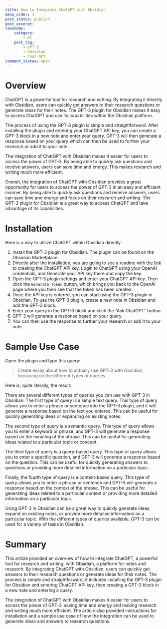 ```yaml
---
title: How to Integrate ChatGPT with Obsidian
menu_order: 1
post_status: publish
post_excerpt: 
taxonomy:
    category:
        - AI
    post_tag:
        - GPT-3
        - Obsidian
        - Chat-GPT
comment_status: open
---
```


# Overview 

ChatGPT is a powerful tool for research and writing. By integrating it directly with Obsidian, users can quickly get answers to their research questions or generate ideas for their notes. The GPT-3 plugin for Obsidian makes it easy to access ChatGPT and use its capabilities within the Obsidian platform.

The process of using the GPT-3 plugin is simple and straightforward. After installing the plugin and entering your ChatGPT API key, you can create a GPT-3 block in a new note and enter your query. GPT-3 will then generate a response based on your query which can then be used to further your research or add it to your note.

The integration of ChatGPT with Obsidian makes it easier for users to access the power of GPT-3. By being able to quickly ask questions and receive answers, users can save time and energy. This makes research and writing much more efficient.

Overall, the integration of ChatGPT with Obsidian provides a great opportunity for users to access the power of GPT-3 in an easy and efficient manner. By being able to quickly ask questions and receive answers, users can save time and energy and focus on their research and writing. The GPT-3 plugin for Obsidian is a great way to access ChatGPT and take advantage of its capabilities.

# Installation

Here is a way to utilize ChatGPT within Obsidian directly.

1. Install the GPT-3 plugin for Obsidian. The plugin can be found on the Obsidian Marketplace.
2. Directly after the installation, you are going to see a readme with [the link](https://beta.openai.com/account/api-keys) to creating the ChatGPT API key. Login to ChatGPT using your OpenAI credentials, and Generate your API key there and copy the key.
3. Open the GPT-3 plugin settings and enter your ChatGPT API key. Then click the `Generate Token` button, which brings you back to the OpenAI page where you then see that the token has been created.
4. Once the API key is entered, you can start using the GPT-3 plugin in Obsidian. To use the GPT-3 plugin, create a new note in Obsidian and add the GPT-3 block.
5. Enter your query in the GPT-3 block and click the “Ask ChatGPT” button.
6. GPT-3 will generate a response based on your query.
7. You can then use the response to further your research or add it to your note.


# Sample Use Case

Open the plugin and type this query: 

> Create essay about how to actually use GPT-3 with Obsidian, focussing on the different types of queries.

Here is, quite literally, the result:

There are several different types of queries you can use with GPT-3 in Obsidian. The first type of query is a simple text query. This type of query allows you to enter a phrase or sentence into the GPT-3 plugin, and it will generate a response based on the text you entered. This can be useful for quickly generating ideas or expanding on existing notes.

The second type of query is a semantic query. This type of query allows you to enter a keyword or phrase, and GPT-3 will generate a response based on the meaning of the phrase. This can be useful for generating ideas related to a particular topic or concept.

The third type of query is a query-based query. This type of query allows you to enter a specific question, and GPT-3 will generate a response based on the question. This can be useful for quickly generating answers to questions or providing more detailed information on a particular topic.

Finally, the fourth type of query is a context-based query. This type of query allows you to enter a phrase or sentence and GPT-3 will generate a response based on the context of the phrase. This can be useful for generating ideas related to a particular context or providing more detailed information on a particular topic.

Using GPT-3 in Obsidian can be a great way to quickly generate ideas, expand on existing notes, or provide more detailed information on a particular topic. With the different types of queries available, GPT-3 can be used for a variety of tasks in Obsidian.

# Summary

This article provided an overview of how to integrate ChatGPT, a powerful tool for research and writing, with Obsidian, a platform for notes and research. By integrating ChatGPT with Obsidian, users can quickly get answers to their research questions or generate ideas for their notes. The process is simple and straightforward, it includes installing the GPT-3 plugin for Obsidian and entering ChatGPT API key, then creating a GPT-3 block in a new note and entering a query.

The integration of ChatGPT with Obsidian makes it easier for users to access the power of GPT-3, saving time and energy and making research and writing much more efficient. The article also provided instructions for installation and a sample use case of how the integration can be used to generate ideas and answers to research questions.

